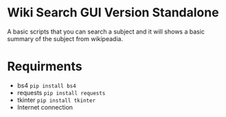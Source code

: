 # Wiki Search GUI Version Standalone
A basic scripts that you can search a subject and it will shows a basic summary of the subject from wikipeadia.

# Requirments
- bs4 `pip install bs4`
- requests `pip install requests`
- tkinter `pip install tkinter`
- Internet connection
